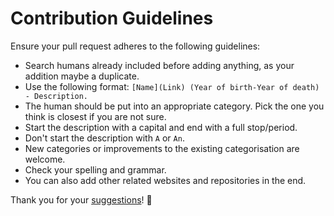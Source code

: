 # Contribution Guidelines
Ensure your pull request adheres to the following guidelines:
- Search humans already included before adding anything, as your addition maybe a duplicate.
- Use the following format: `[Name](Link) (Year of birth-Year of death) - Description.`
- The human should be put into an appropriate category. Pick the one you think is closest if you are not sure.
- Start the description with a capital and end with a full stop/period.
- Don't start the description with `A` or `An`.
- New categories or improvements to the existing categorisation are welcome.
- Check your spelling and grammar.
- You can also add other related websites and repositories in the end.

Thank you for your [suggestions](https://github.com/learn-anything/humans/edit/master/readme.md)! 💜